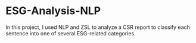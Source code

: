 # ESG-Analysis-NLP
In this project, I used NLP and ZSL to analyze a CSR report to classify each sentence into one of several ESG-related categories.
